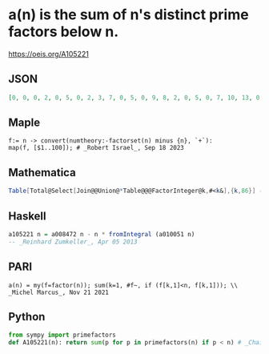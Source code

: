 # a\(n\) is the sum of n's distinct prime factors below n\.
https://oeis.org/A105221
## JSON
```JSON
[0, 0, 0, 2, 0, 5, 0, 2, 3, 7, 0, 5, 0, 9, 8, 2, 0, 5, 0, 7, 10, 13, 0, 5, 5, 15, 3, 9, 0, 10, 0, 2, 14, 19, 12, 5, 0, 21, 16, 7, 0, 12, 0, 13, 8, 25, 0, 5, 7, 7, 20, 15, 0, 5, 16, 9, 22, 31, 0, 10, 0, 33, 10, 2, 18, 16, 0, 19, 26, 14, 0, 5, 0, 39, 8, 21, 18, 18, 0, 7, 3, 43, 0, 12, 22, 45]
```
## Maple
```Maple
f:= n -> convert(numtheory:-factorset(n) minus {n}, `+`):
map(f, [$1..100]); # _Robert Israel_, Sep 18 2023
```
## Mathematica
```Mathematica
Table[Total@Select[Join@@Union@*Table@@@FactorInteger@k,#<k&],{k,86}] (* _Giorgos Kalogeropoulos_, Nov 21 2021 *)
```
## Haskell
```Haskell
a105221 n = a008472 n - n * fromIntegral (a010051 n)
-- _Reinhard Zumkeller_, Apr 05 2013
```
## PARI
```PARI
a(n) = my(f=factor(n)); sum(k=1, #f~, if (f[k,1]<n, f[k,1])); \\ _Michel Marcus_, Nov 21 2021
```
## Python
```Python
from sympy import primefactors
def A105221(n): return sum(p for p in primefactors(n) if p < n) # _Chai Wah Wu_, Sep 18 2023
```
